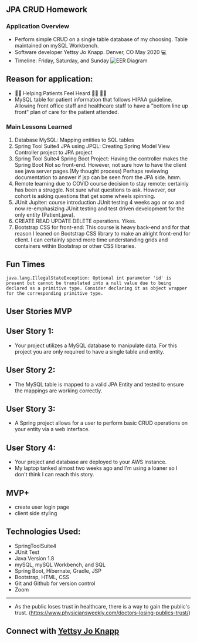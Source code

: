 ## JPA CRUD Homework
### Application Overview
- Perform simple CRUD on a single table database of my choosing. Table maintained on mySQL Workbench.
- Software developer Yettsy Jo Knapp. Denver, CO May 2020 	:computer:
- Timeline: Friday, Saturday, and Sunday
![EER Diagram](https://)

## Reason for application:
- :man_health_worker: Helping Patients Feel Heard
:woman_health_worker:
:health_worker:
- MySQL table for patient information that follows HIPAA guideline. Allowing front office staff and healthcare staff to have a "bottom line up front" plan of care for the patient attended.


### Main Lessons Learned
1. Database MySQL: Mapping entities to SQL tables
1. Spring Tool Suite4 JPA using JPQL: Creating Spring Model View Controller project to JPA project
1. Spring Tool Suite4 Spring Boot Project: Having the controller makes the Spring Boot Not so front-end. However, not sure how to have the client see java server pages.(My thought process) Perhaps reviewing documentation to answer if jsp can be seen from the JPA side. hmm.
1. Remote learning due to COVID course decision to stay remote: certainly has been a struggle. Not sure what questions to ask. However, our cohort is asking questions that get some wheels spinning.
1. JUnit Jupiter: course introduction JUnit testing 4 weeks ago or so and now re-emphasizing JUnit testing and test driven development for the only entity (Patient.java).
1. CREATE READ UPDATE DELETE operations. Yikes.
1. Bootstrap CSS for front-end: This course is heavy back-end and for that reason I leaned on Bootstrap CSS library to make an alright front-end for client. I can certainly spend more time understanding grids and containers within Bootstrap or other CSS libraries.

## Fun Times
``java.lang.IllegalStateException: Optional int parameter 'id' is present but cannot be translated into a null value due to being declared as a primitive type. Consider declaring it as object wrapper for the corresponding primitive type.``

## User Stories MVP
## User Story 1:
- Your project utilizes a MySQL database to manipulate data. For this project you are only required to have a single table and entity.

## User Story 2:
- The MySQL table is mapped to a valid JPA Entity and tested to ensure the mappings are working correctly.

## User Story 3:
- A Spring project allows for a user to perform basic CRUD operations on your entity via a web interface.

## User Story 4:
- Your project and database are deployed to your AWS instance.
- My laptop tanked almost two weeks ago and I'm using a loaner so I don't think I can reach this story.

## MVP+
- create user login page
- client side styling

## Technologies Used:
- SpringToolSuite4
- JUnit Test
- Java Version 1.8
- mySQL, mySQL Workbench, and SQL
- Spring Boot, Hibernate, Gradle, JSP
- Bootstrap, HTML, CSS
- Git and Github for version control
- Zoom






__________________________________________
- As the public loses trust in healthcare, there is a way to gain the public's trust.
(https://www.physiciansweekly.com/doctors-losing-publics-trust/)

## Connect with [Yettsy Jo Knapp](https://www.linkedin.com/in/yettsy-jo-knapp)
